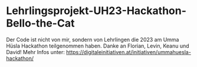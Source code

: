 # Lehrlingsprojekt-UH23-Hackathon-Bello-the-Cat

Der Code ist nicht von mir, sondern von Lehrlingen die 2023 am Umma Hüsla Hackathon teilgenommen haben. 
Danke an Florian, Levin, Keanu und David!
Mehr Infos unter: https://digitaleinitiativen.at/initiativen/ummahuesla-hackathon/

